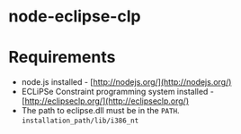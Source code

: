 node-eclipse-clp
================

# Requirements
- node.js installed - [http://nodejs.org/](http://nodejs.org/)
- ECLiPSe Constraint programming system installed - [http://eclipseclp.org/](http://eclipseclp.org/)
- The path to eclipse.dll must be in the `PATH`. `installation_path/lib/i386_nt`
